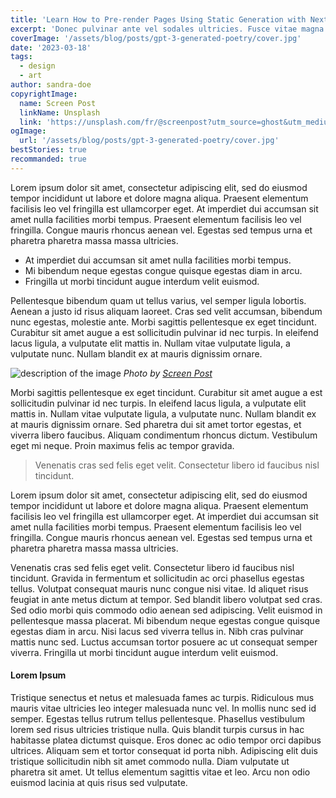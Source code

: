 ```yaml
---
title: 'Learn How to Pre-render Pages Using Static Generation with Next.js'
excerpt: 'Donec pulvinar ante vel sodales ultricies. Fusce vitae magna at sem sollicitudin venenatis vel eget erat. Nunc diam mauris, mattis in mi vel, blandit pellentesque tellus. Etiam blandit orci vehicula sapien molestie volutpat. Nulla volutpat massa consectetur est blandit dignissim.'
coverImage: '/assets/blog/posts/gpt-3-generated-poetry/cover.jpg'
date: '2023-03-18'
tags: 
  - design
  - art
author: sandra-doe
copyrightImage:
  name: Screen Post
  linkName: Unsplash
  link: 'https://unsplash.com/fr/@screenpost?utm_source=ghost&utm_medium=referral&utm_campaign=api-credit'
ogImage:
  url: '/assets/blog/posts/gpt-3-generated-poetry/cover.jpg'
bestStories: true
recommanded: true
---
```


Lorem ipsum dolor sit amet, consectetur adipiscing elit, sed do eiusmod tempor incididunt ut labore et dolore magna aliqua. Praesent elementum facilisis leo vel fringilla est ullamcorper eget. At imperdiet dui accumsan sit amet nulla facilities morbi tempus. Praesent elementum facilisis leo vel fringilla. Congue mauris rhoncus aenean vel. Egestas sed tempus urna et pharetra pharetra massa massa ultricies.

+ At imperdiet dui accumsan sit amet nulla facilities morbi tempus.
+ Mi bibendum neque egestas congue quisque egestas diam in arcu.
+ Fringilla ut morbi tincidunt augue interdum velit euismod.

Pellentesque bibendum quam ut tellus varius, vel semper ligula lobortis. Aenean a justo id risus aliquam laoreet. Cras sed velit accumsan, bibendum nunc egestas, molestie ante. Morbi sagittis pellentesque ex eget tincidunt. Curabitur sit amet augue a est sollicitudin pulvinar id nec turpis. In eleifend lacus ligula, a vulputate elit mattis in. Nullam vitae vulputate ligula, a vulputate nunc. Nullam blandit ex at mauris dignissim ornare.

![description of the image](/assets/blog/posts/preview/cover.jpg)
*Photo by [Screen Post](https://unsplash.com/fr/@screenpost?utm_source=ghost&utm_medium=referral&utm_campaign=api-credit)*

Morbi sagittis pellentesque ex eget tincidunt. Curabitur sit amet augue a est sollicitudin pulvinar id nec turpis. In eleifend lacus ligula, a vulputate elit mattis in. Nullam vitae vulputate ligula, a vulputate nunc. Nullam blandit ex at mauris dignissim ornare. Sed pharetra dui sit amet tortor egestas, et viverra libero faucibus. Aliquam condimentum rhoncus dictum. Vestibulum eget mi neque. Proin maximus felis ac tempor gravida.

> Venenatis cras sed felis eget velit. Consectetur libero id faucibus nisl tincidunt.

Lorem ipsum dolor sit amet, consectetur adipiscing elit, sed do eiusmod tempor incididunt ut labore et dolore magna aliqua. Praesent elementum facilisis leo vel fringilla est ullamcorper eget. At imperdiet dui accumsan sit amet nulla facilities morbi tempus. Praesent elementum facilisis leo vel fringilla. Congue mauris rhoncus aenean vel. Egestas sed tempus urna et pharetra pharetra massa massa ultricies.

Venenatis cras sed felis eget velit. Consectetur libero id faucibus nisl tincidunt. Gravida in fermentum et sollicitudin ac orci phasellus egestas tellus. Volutpat consequat mauris nunc congue nisi vitae. Id aliquet risus feugiat in ante metus dictum at tempor. Sed blandit libero volutpat sed cras. Sed odio morbi quis commodo odio aenean sed adipiscing. Velit euismod in pellentesque massa placerat. Mi bibendum neque egestas congue quisque egestas diam in arcu. Nisi lacus sed viverra tellus in. Nibh cras pulvinar mattis nunc sed. Luctus accumsan tortor posuere ac ut consequat semper viverra. Fringilla ut morbi tincidunt augue interdum velit euismod.

#### Lorem Ipsum

Tristique senectus et netus et malesuada fames ac turpis. Ridiculous mus mauris vitae ultricies leo integer malesuada nunc vel. In mollis nunc sed id semper. Egestas tellus rutrum tellus pellentesque. Phasellus vestibulum lorem sed risus ultricies tristique nulla. Quis blandit turpis cursus in hac habitasse platea dictumst quisque. Eros donec ac odio tempor orci dapibus ultrices. Aliquam sem et tortor consequat id porta nibh. Adipiscing elit duis tristique sollicitudin nibh sit amet commodo nulla. Diam vulputate ut pharetra sit amet. Ut tellus elementum sagittis vitae et leo. Arcu non odio euismod lacinia at quis risus sed vulputate.